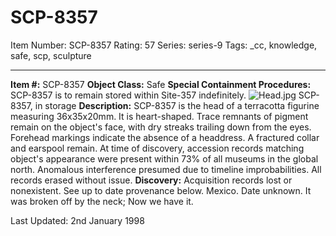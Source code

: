 # SCP-8357
Item Number: SCP-8357
Rating: 57
Series: series-9
Tags: _cc, knowledge, safe, scp, sculpture

---

  
**Item #:** SCP-8357 
**Object Class:** Safe
**Special Containment Procedures:** SCP-8357 is to remain stored within Site-357 indefinitely.
![Head.jpg](https://scp-wiki.wdfiles.com/local--files/scp-8357/Head.jpg)
SCP-8357, in storage
**Description:** SCP-8357 is the head of a terracotta figurine measuring 36x35x20mm. It is heart-shaped. Trace remnants of pigment remain on the object's face, with dry streaks trailing down from the eyes. Forehead markings indicate the absence of a headdress. A fractured collar and earspool remain.
At time of discovery, accession records matching object's appearance were present within 73% of all museums in the global north. Anomalous interference presumed due to timeline improbabilities. All records erased without issue.
**Discovery:** Acquisition records lost or nonexistent. See up to date provenance below.
Mexico. Date unknown. It was broken off by the neck; Now we have it.  

Last Updated: 2nd January 1998